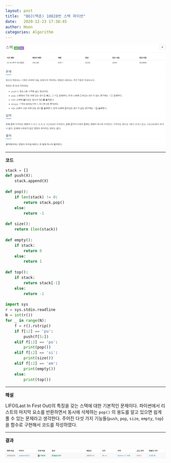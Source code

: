 ```yaml
---
layout: post
title:  "BOJ(백준) 10828번 스택 파이썬"
date:   2020-12-23 17:38:45
author: Hoon
categories: Algorithm
---
```


![스택문제.PNG](https://github.com/hoon-923/hoon-923.github.io/blob/main/_images/Algorithm/BOJ/10828/%EC%8A%A4%ED%83%9D%EB%AC%B8%EC%A0%9C.PNG?raw=true)

-----

**코드**

~~~python
stack = []
def push(X):
	stack.append(X)
	
def pop():
	if len(stack) != 0:
		return stack.pop()
	else:
		return -1
		
def size():
	return (len(stack))

def empty():
	if stack:
		return 0
	else:
		return 1

def top():
	if stack:
		return stack[-1]
	else:
		return -1
		
import sys
r = sys.stdin.readline
N = int(r())
for _ in range(N):
	f = r().rstrip()
	if f[:2] == 'pu':
		push(f[5:])
	elif f[:2] == 'po':
		print(pop())
	elif f[:2] == 'si':
		print(size())
	elif f[:2] == 'em':
		print(empty())
	else:
		print(top())
~~~

----

**해설**

LIFO(Last In First Out)의 특징을 갖는 스택에 대한 기본적인 문제이다.  파이썬에서 리스트의 마지막 요소를 반환하면서 동시에 삭제하는 `pop()` 의 용도를 알고 있으면 쉽게 풀 수 있는 문제라고 생각한다. 주어진 다섯 가지 기능들(`push`,  `pop`,  `size`, `empty`, `top`)을 함수로 구현해서 코드를 작성하였다.

----

**결과**

![스택결과.PNG](https://github.com/hoon-923/hoon-923.github.io/blob/main/_images/Algorithm/BOJ/10828/%EC%8A%A4%ED%83%9D%EA%B2%B0%EA%B3%BC.PNG?raw=true)